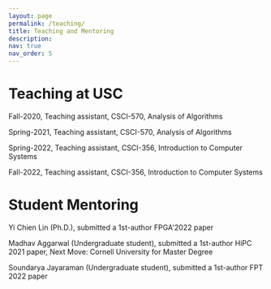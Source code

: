 ```yaml
---
layout: page
permalink: /teaching/
title: Teaching and Mentoring
description: 
nav: true
nav_order: 5
---
```


# Teaching at USC

Fall-2020, Teaching assistant, CSCI-570, Analysis of Algorithms

Spring-2021, Teaching assistant, CSCI-570, Analysis of Algorithms

Spring-2022, Teaching assistant, CSCI-356, Introduction to Computer Systems

Fall-2022, Teaching assistant, CSCI-356, Introduction to Computer Systems


# Student Mentoring

Yi Chien Lin (Ph.D.), submitted a 1st-author FPGA'2022 paper

Madhav Aggarwal (Undergraduate student), submitted a 1st-author HiPC 2021 paper, Next Move: Cornell University for Master Degree

Soundarya Jayaraman (Undergraduate student), submitted a 1st-author FPT 2022 paper
